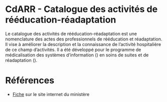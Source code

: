 # CdARR - Catalogue des activités de rééducation-réadaptation
<!-- SPDX-License-Identifier: MPL-2.0 -->

Le catalogue des activités de rééducation-réadaptation est une nomenclature des actes des professionnels de rééducation et réadaptation. 
Il vise à améliorer la description et la connaissance de l’activité hospitalière de ce champ d’activités. 
Il a été développé pour le programme de médicalisation des systèmes d’information (<PreviewPage text="PMSI" link="PMSI.html" />) en soins de suites et de réadaptation (<PreviewPage text="SSR" link="SSR.html" />). 

# Références

- [Fiche](https://solidarites-sante.gouv.fr/professionnels/gerer-un-etablissement-de-sante-medico-social/financement/financement-des-etablissements-de-sante-10795/financement-des-etablissements-de-sante-glossaire/article/catalogue-des-activites-de-reeducation-readaptation-cdarr) sur le site internet du ministère
